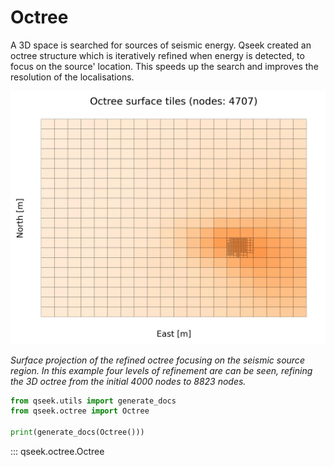 # Octree

A 3D space is searched for sources of seismic energy. Qseek created an octree structure which is iteratively refined when energy is detected, to focus on the source' location. This speeds up the search and improves the resolution of the localisations.

![Octree Concept](../images/octree-concept.webp)

*Surface projection of the refined octree focusing on the seismic source region. In this example four levels of refinement are can be seen, refining the 3D octree from the initial 4000 nodes to 8823 nodes.*

```python exec='on'
from qseek.utils import generate_docs
from qseek.octree import Octree

print(generate_docs(Octree()))
```

::: qseek.octree.Octree
